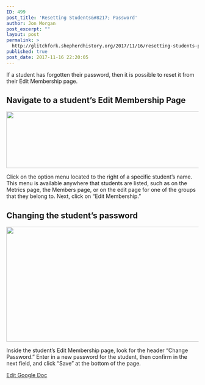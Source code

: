 ```yaml
---
ID: 499
post_title: 'Resetting Students&#8217; Password'
author: Jon Morgan
post_excerpt: ""
layout: post
permalink: >
  http://glitchfork.shepherdhistory.org/2017/11/16/resetting-students-password/
published: true
post_date: 2017-11-16 22:20:05
---
```

If a student has forgotten their password, then it is possible to reset it from their Edit Membership page.
<h2>Navigate to a student’s Edit Membership Page</h2>
<img title="" src="http://eduguideinsiders.shepherdhistory.org/wp-content/uploads/2017/11/null-3.png" alt="" width="624" height="149" />

Click on the option menu located to the right of a specific student’s name. This menu is available anywhere that students are listed, such as on the Metrics page, the Members page, or on the edit page for one of the groups that they belong to. Next, click on “Edit Membership.”
<h2>Changing the student’s password</h2>
<img title="" src="http://eduguideinsiders.shepherdhistory.org/wp-content/uploads/2017/11/null-4.png" alt="" width="624" height="302" />

Inside the student’s Edit Membership page, look for the header “Change Password.” Enter in a new password for the student, then confirm in the next field, and click “Save” at the bottom of the page.

<a href="https://docs.google.com/document/d/1pMpOsK0FAlO0C0_7KV9-gz6C36-UCkvSdkkH8Mv88bI/edit?usp=sharing">Edit Google Doc</a>
